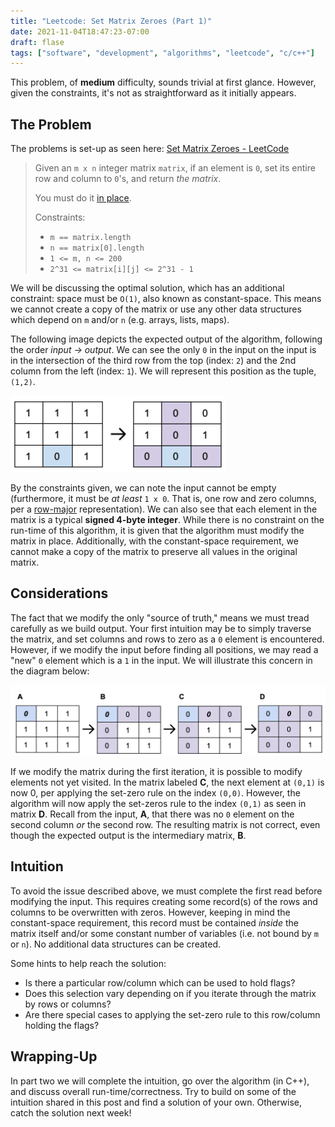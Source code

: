 ```yaml
---
title: "Leetcode: Set Matrix Zeroes (Part 1)"
date: 2021-11-04T18:47:23-07:00
draft: flase
tags: ["software", "development", "algorithms", "leetcode", "c/c++"]
---
```

This problem, of **medium** difficulty, sounds trivial at first glance. However, given the constraints, it's not as straightforward as it initially appears. 

## The Problem
The problems is set-up as seen here: [Set Matrix Zeroes - LeetCode](https://leetcode.com/problems/set-matrix-zeroes/)

> Given an `m x n` integer matrix `matrix`, if an element is `0`, set its entire row and column to `0`'s, and return *the matrix*.
>
>You must do it [in place](https://en.wikipedia.org/wiki/In-place_algorithm).
>
> Constraints:
> * `m == matrix.length`
> * `n == matrix[0].length`
> * `1 <= m, n <= 200`
> * `2^31 <= matrix[i][j] <= 2^31 - 1`

We will be discussing the optimal solution, which has an additional constraint: space must be `O(1)`, also known as constant-space. This means we cannot create a copy of the matrix or use any other data structures which depend on `m` and/or `n` (e.g. arrays, lists, maps).

The following image depicts the expected output of the algorithm, following the order *input -> output*. We can see the only `0` in the input on the input is in the intersection of the third row from the top (index: `2`) and the 2nd column from the left (index: `1`). We will represent this position as the tuple, `(1,2)`.

![Input → Output (Source: leetcode.com)](example-input-output.png)

By the constraints given, we can note the input cannot be empty (furthermore, it must be *at least* `1 x 0`. That is, one row and zero columns, per a [row-major](https://en.wikipedia.org/wiki/Row-_and_column-major_order) representation). We can also see that each element in the matrix is a typical **signed 4-byte integer**. While there is no constraint on the run-time of this algorithm, it is given that the algorithm must modify the matrix in place. Additionally, with the constant-space requirement, we cannot make a copy of the matrix to preserve all values in the original matrix.

## Considerations
The fact that we modify the only "source of truth," means we must tread carefully as we build output. Your first intuition may be to simply traverse the matrix, and set columns and rows to zero as a `0` element is encountered. However, if we modify the input before finding all positions, we may read a "new" `0` element which is a `1` in the input. We will illustrate this concern in the diagram below:

![Writing Prematurely](writing-issues.png)

If we modify the matrix during the first iteration, it is possible to modify elements not yet visited. In the matrix labeled **C**, the next element at `(0,1)` is now 0, per applying the set-zero rule on the index `(0,0)`. However, the algorithm will now apply the set-zeros rule to the index `(0,1)` as seen in matrix **D**. Recall from the input, **A**, that there was no `0` element on the second column *or* the second row. The resulting matrix is not correct, even though the expected output is the intermediary matrix, **B**.

## Intuition
To avoid the issue described above, we must complete the first read before modifying the input. This requires creating some record(s) of the rows and columns to be overwritten with zeros. However, keeping in mind the constant-space requirement, this record must be contained *inside* the matrix itself and/or some constant number of variables (i.e. not bound by `m` or `n`). No additional data structures can be created. 

Some hints to help reach the solution:
- Is there a particular row/column which can be used to hold flags?
- Does this selection vary depending on if you iterate through the matrix by rows or columns?
- Are there special cases to applying the set-zero rule to this row/column holding the flags?

## Wrapping-Up
In part two we will complete the intuition, go over the algorithm (in C++), and discuss overall run-time/correctness. Try to build on some of the intuition shared in this post and find a solution of your own. Otherwise, catch the solution next week!
